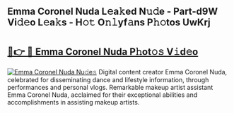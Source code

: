 ## Emma Coronel Nuda L𝚎a𝚔ed N𝚞𝚍e - Part-d9W Vi𝚍𝚎o L𝚎a𝚔s - H𝚘𝚝 O𝚗𝚕yf𝚊ns P𝚑𝚘tos UwKrj

# <h2><a href="http://kf1m1v.oniu.top/?m=Emma+Coronel+Nuda">🔗👉 🔴 Emma Coronel Nuda P𝚑ot𝚘𝚜 V𝚒d𝚎o</a></h2>

[![Emma Coronel Nuda Nu𝚍e𝚜](https://i.imgur.com/0qMVB7G.gif)](http://kf1m1v.oniu.top/?m=Emma+Coronel+Nuda)
Digital content creator Emma Coronel Nuda, celebrated for disseminating dance and lifestyle information, through performances and personal vlogs. Remarkable makeup artist assistant Emma Coronel Nuda, acclaimed for their exceptional abilities and accomplishments in assisting makeup artists.  
